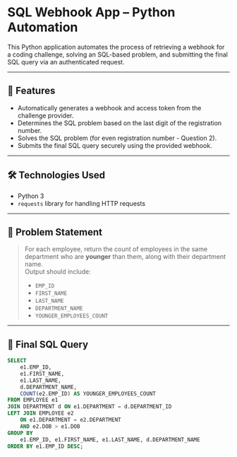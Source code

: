 # SQL Webhook App – Python Automation

This Python application automates the process of retrieving a webhook for a coding challenge, solving an SQL-based problem, and submitting the final SQL query via an authenticated request.

---

## 🚀 Features

- Automatically generates a webhook and access token from the challenge provider.
- Determines the SQL problem based on the last digit of the registration number.
- Solves the SQL problem (for even registration number - Question 2).
- Submits the final SQL query securely using the provided webhook.

---

## 🛠️ Technologies Used

- Python 3
- `requests` library for handling HTTP requests

---

## 🧠 Problem Statement

> For each employee, return the count of employees in the same department who are **younger** than them, along with their department name.  
> Output should include:
>
> - `EMP_ID`
> - `FIRST_NAME`
> - `LAST_NAME`
> - `DEPARTMENT_NAME`
> - `YOUNGER_EMPLOYEES_COUNT`

---

## 🧾 Final SQL Query

```sql
SELECT 
    e1.EMP_ID,
    e1.FIRST_NAME,
    e1.LAST_NAME,
    d.DEPARTMENT_NAME,
    COUNT(e2.EMP_ID) AS YOUNGER_EMPLOYEES_COUNT
FROM EMPLOYEE e1
JOIN DEPARTMENT d ON e1.DEPARTMENT = d.DEPARTMENT_ID
LEFT JOIN EMPLOYEE e2 
    ON e1.DEPARTMENT = e2.DEPARTMENT 
    AND e2.DOB > e1.DOB
GROUP BY 
    e1.EMP_ID, e1.FIRST_NAME, e1.LAST_NAME, d.DEPARTMENT_NAME
ORDER BY e1.EMP_ID DESC;
